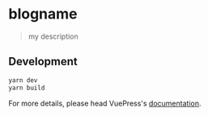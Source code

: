 # blogname

> my description

## Development

```bash
yarn dev
yarn build
```

For more details, please head VuePress's [documentation](https://v1.vuepress.vuejs.org/).

